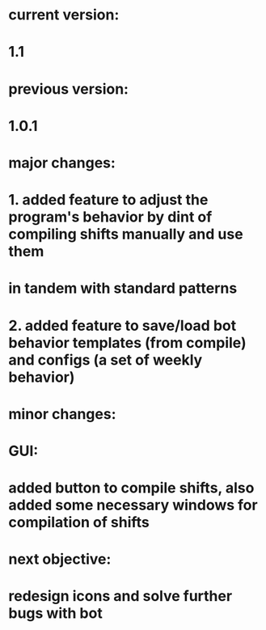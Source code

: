# current version:
# 1.1
# previous version:
# 1.0.1
# major changes:
# 1. added feature to adjust the program's behavior by dint of compiling shifts manually and use them 
# in tandem with standard patterns
# 2. added feature to save/load bot behavior templates (from compile) and configs (a set of weekly behavior)
# minor changes:
# GUI:
# added button to compile shifts, also added some necessary windows for compilation of shifts
# next objective:
# redesign icons and solve further bugs with bot